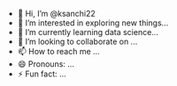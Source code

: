 - 👋 Hi, I’m @ksanchi22
- 👀 I’m interested in exploring new things...
- 🌱 I’m currently learning data science...
- 💞️ I’m looking to collaborate on ...
- 📫 How to reach me ...
- 😄 Pronouns: ...
- ⚡ Fun fact: ...

<!---
ksanchi22/ksanchi22 is a ✨ special ✨ repository because its `README.md` (this file) appears on your GitHub profile.
You can click the Preview link to take a look at your changes.
--->
